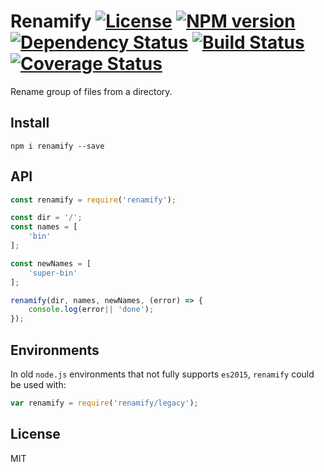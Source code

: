# Renamify [![License][LicenseIMGURL]][LicenseURL] [![NPM version][NPMIMGURL]][NPMURL] [![Dependency Status][DependencyStatusIMGURL]][DependencyStatusURL] [![Build Status][BuildStatusIMGURL]][BuildStatusURL] [![Coverage Status][CoverageIMGURL]][CoverageURL]

Rename group of files from a directory.

## Install

`npm i renamify --save`

## API

```js
const renamify = require('renamify');

const dir = '/';
const names = [
    'bin'
];

const newNames = [
    'super-bin'
];

renamify(dir, names, newNames, (error) => {
    console.log(error|| 'done');
});
```

## Environments

In old `node.js` environments that not fully supports `es2015`, `renamify` could be used with:

```js
var renamify = require('renamify/legacy');
```

## License

MIT

[NPMIMGURL]:                https://img.shields.io/npm/v/renamify.svg?style=flat
[BuildStatusIMGURL]:        https://img.shields.io/travis/coderaiser/node-renamify/master.svg?style=flat
[DependencyStatusIMGURL]:   https://img.shields.io/gemnasium/coderaiser/node-renamify.svg?style=flat
[LicenseIMGURL]:            https://img.shields.io/badge/license-MIT-317BF9.svg?style=flat
[NPMURL]:                   https://npmjs.org/package/renamify "npm"
[BuildStatusURL]:           https://travis-ci.org/coderaiser/node-renamify  "Build Status"
[DependencyStatusURL]:      https://gemnasium.com/coderaiser/node-renamify "Dependency Status"
[LicenseURL]:               https://tldrlegal.com/license/mit-license "MIT License"

[CoverageURL]:              https://coveralls.io/github/coderaiser/node-renamify?branch=master
[CoverageIMGURL]:           https://coveralls.io/repos/coderaiser/node-renamify/badge.svg?branch=master&service=github

